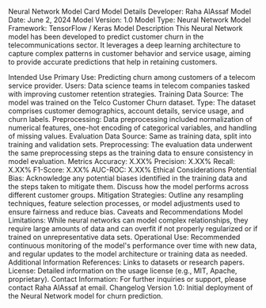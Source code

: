 Neural Network Model Card
Model Details
Developer: Raha AlAssaf
Model Date: June 2, 2024
Model Version: 1.0
Model Type: Neural Network
Model Framework: TensorFlow / Keras
Model Description
This Neural Network model has been developed to predict customer churn in the telecommunications sector. It leverages a deep learning architecture to capture complex patterns in customer behavior and service usage, aiming to provide accurate predictions that help in retaining customers.

Intended Use
Primary Use: Predicting churn among customers of a telecom service provider.
Users: Data science teams in telecom companies tasked with improving customer retention strategies.
Training Data
Source: The model was trained on the Telco Customer Churn dataset.
Type: The dataset comprises customer demographics, account details, service usage, and churn labels.
Preprocessing: Data preprocessing included normalization of numerical features, one-hot encoding of categorical variables, and handling of missing values.
Evaluation Data
Source: Same as training data, split into training and validation sets.
Preprocessing: The evaluation data underwent the same preprocessing steps as the training data to ensure consistency in model evaluation.
Metrics
Accuracy: X.XX%
Precision: X.XX%
Recall: X.XX%
F1-Score: X.XX%
AUC-ROC: X.XX%
Ethical Considerations
Potential Bias: Acknowledge any potential biases identified in the training data and the steps taken to mitigate them. Discuss how the model performs across different customer groups.
Mitigation Strategies: Outline any resampling techniques, feature selection processes, or model adjustments used to ensure fairness and reduce bias.
Caveats and Recommendations
Model Limitations: While neural networks can model complex relationships, they require large amounts of data and can overfit if not properly regularized or if trained on unrepresentative data sets.
Operational Use: Recommended continuous monitoring of the model's performance over time with new data, and regular updates to the model architecture or training data as needed.
Additional Information
References: Links to datasets or research papers.
License: Detailed information on the usage license (e.g., MIT, Apache, proprietary).
Contact Information: For further inquiries or support, please contact Raha AlAssaf at email.
Changelog
Version 1.0: Initial deployment of the Neural Network model for churn prediction.
